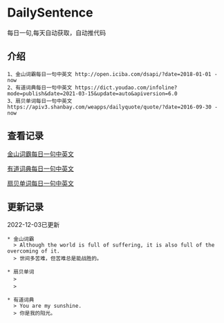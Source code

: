 # DailySentence

每日一句,每天自动获取，自动推代码

## 介绍

```
1、金山词霸每日一句中英文 http://open.iciba.com/dsapi/?date=2018-01-01 - now
2、有道词典每日一句中英文 https://dict.youdao.com/infoline?mode=publish&date=2021-03-15&update=auto&apiversion=6.0
3、扇贝单词每日一句中英文 https://apiv3.shanbay.com/weapps/dailyquote/quote/?date=2016-09-30 - now
```

## 查看记录

[金山词霸每日一句中英文](./data/iciba/)

[有道词典每日一句中英文](./data/youdao/)

[扇贝单词每日一句中英文](./data/shanbay/)

## 更新记录
2022-12-03已更新 
```
* 金山词霸
  > Although the world is full of suffering, it is also full of the overcoming of it.
  > 世间多苦难，但苦难总是能战胜的。

* 扇贝单词
  > ㅤ
  > ㅤ

* 有道词典
  > You are my sunshine.
  > 你是我的阳光。

```
